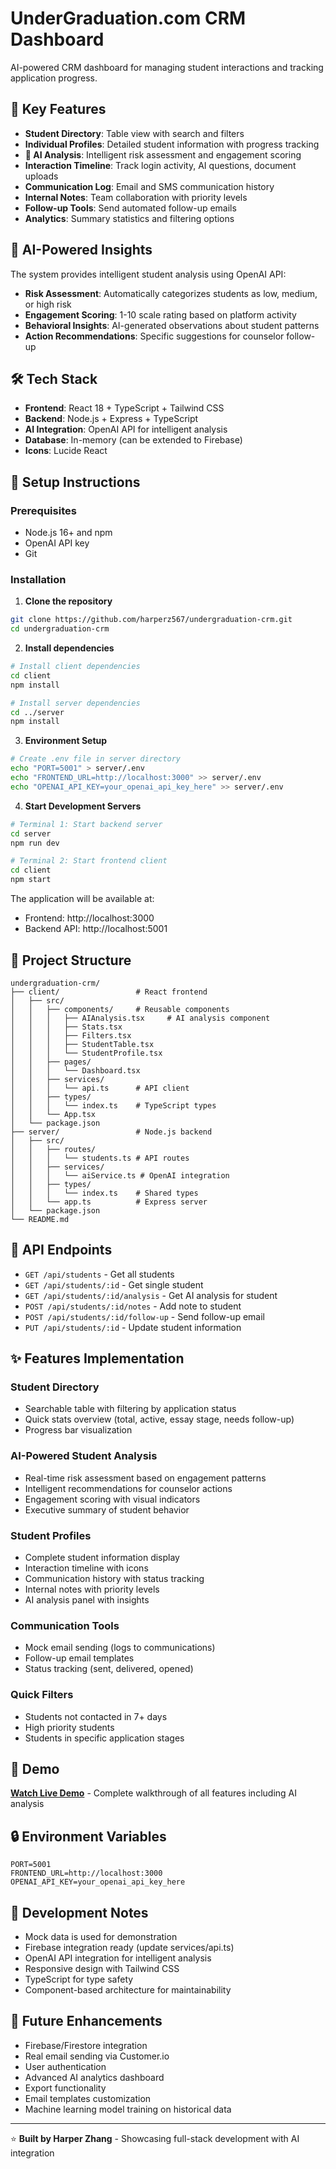 # UnderGraduation.com CRM Dashboard
AI-powered CRM dashboard for managing student interactions and tracking application progress.

## 🎯 Key Features
- **Student Directory**: Table view with search and filters
- **Individual Profiles**: Detailed student information with progress tracking
- **🤖 AI Analysis**: Intelligent risk assessment and engagement scoring
- **Interaction Timeline**: Track login activity, AI questions, document uploads
- **Communication Log**: Email and SMS communication history
- **Internal Notes**: Team collaboration with priority levels
- **Follow-up Tools**: Send automated follow-up emails
- **Analytics**: Summary statistics and filtering options

## 🤖 AI-Powered Insights
The system provides intelligent student analysis using OpenAI API:
- **Risk Assessment**: Automatically categorizes students as low, medium, or high risk
- **Engagement Scoring**: 1-10 scale rating based on platform activity
- **Behavioral Insights**: AI-generated observations about student patterns
- **Action Recommendations**: Specific suggestions for counselor follow-up

## 🛠 Tech Stack
- **Frontend**: React 18 + TypeScript + Tailwind CSS
- **Backend**: Node.js + Express + TypeScript
- **AI Integration**: OpenAI API for intelligent analysis
- **Database**: In-memory (can be extended to Firebase)
- **Icons**: Lucide React

## 🚀 Setup Instructions
### Prerequisites
- Node.js 16+ and npm
- OpenAI API key
- Git

### Installation
1. **Clone the repository**
```bash
git clone https://github.com/harperz567/undergraduation-crm.git
cd undergraduation-crm
```

2. **Install dependencies**
```bash
# Install client dependencies
cd client
npm install

# Install server dependencies
cd ../server
npm install
```

3. **Environment Setup**
```bash
# Create .env file in server directory
echo "PORT=5001" > server/.env
echo "FRONTEND_URL=http://localhost:3000" >> server/.env
echo "OPENAI_API_KEY=your_openai_api_key_here" >> server/.env
```

4. **Start Development Servers**
```bash
# Terminal 1: Start backend server
cd server
npm run dev

# Terminal 2: Start frontend client
cd client
npm start
```

The application will be available at:
- Frontend: http://localhost:3000
- Backend API: http://localhost:5001

## 📁 Project Structure
```
undergraduation-crm/
├── client/                 # React frontend
│   ├── src/
│   │   ├── components/     # Reusable components
│   │   │   ├── AIAnalysis.tsx     # AI analysis component
│   │   │   ├── Stats.tsx
│   │   │   ├── Filters.tsx
│   │   │   ├── StudentTable.tsx
│   │   │   └── StudentProfile.tsx
│   │   ├── pages/
│   │   │   └── Dashboard.tsx
│   │   ├── services/
│   │   │   └── api.ts      # API client
│   │   ├── types/
│   │   │   └── index.ts    # TypeScript types
│   │   └── App.tsx
│   └── package.json
├── server/                 # Node.js backend
│   ├── src/
│   │   ├── routes/
│   │   │   └── students.ts # API routes
│   │   ├── services/
│   │   │   └── aiService.ts # OpenAI integration
│   │   ├── types/
│   │   │   └── index.ts    # Shared types
│   │   └── app.ts          # Express server
│   └── package.json
└── README.md
```

## 🔗 API Endpoints
- `GET /api/students` - Get all students
- `GET /api/students/:id` - Get single student
- `GET /api/students/:id/analysis` - Get AI analysis for student
- `POST /api/students/:id/notes` - Add note to student
- `POST /api/students/:id/follow-up` - Send follow-up email
- `PUT /api/students/:id` - Update student information

## ✨ Features Implementation
### Student Directory
- Searchable table with filtering by application status
- Quick stats overview (total, active, essay stage, needs follow-up)
- Progress bar visualization

### AI-Powered Student Analysis
- Real-time risk assessment based on engagement patterns
- Intelligent recommendations for counselor actions
- Engagement scoring with visual indicators
- Executive summary of student behavior

### Student Profiles
- Complete student information display
- Interaction timeline with icons
- Communication history with status tracking
- Internal notes with priority levels
- AI analysis panel with insights

### Communication Tools
- Mock email sending (logs to communications)
- Follow-up email templates
- Status tracking (sent, delivered, opened)

### Quick Filters
- Students not contacted in 7+ days
- High priority students
- Students in specific application stages

## 🎥 Demo
[**Watch Live Demo**](https://www.loom.com/share/0f8e0b383cc949ef86c9d0697087aaaa?sid=e99f1a60-8f38-402a-b1de-d133e4c21367) - Complete walkthrough of all features including AI analysis

## 🔒 Environment Variables
```env
PORT=5001
FRONTEND_URL=http://localhost:3000
OPENAI_API_KEY=your_openai_api_key_here
```

## 📝 Development Notes
- Mock data is used for demonstration
- Firebase integration ready (update services/api.ts)
- OpenAI API integration for intelligent analysis
- Responsive design with Tailwind CSS
- TypeScript for type safety
- Component-based architecture for maintainability

## 🚀 Future Enhancements
- Firebase/Firestore integration
- Real email sending via Customer.io
- User authentication
- Advanced AI analytics dashboard
- Export functionality
- Email templates customization
- Machine learning model training on historical data

---
⭐ **Built by Harper Zhang** - Showcasing full-stack development with AI integration